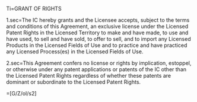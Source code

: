 Ti=GRANT OF RIGHTS

1.sec=The IC hereby grants and the Licensee accepts, subject to the terms and conditions of this Agreement, an exclusive license under the Licensed Patent Rights in the Licensed Territory to make and have made, to use and have used, to sell and have sold, to offer to sell, and to import any Licensed Products in the Licensed Fields of Use and to practice and have practiced any Licensed Process(es) in the Licensed Fields of Use.

2.sec=This Agreement confers no license or rights by implication, estoppel, or otherwise under any patent applications or patents of the IC other than the Licensed Patent Rights regardless of whether these patents are dominant or subordinate to the Licensed Patent Rights.

=[G/Z/ol/s2]
